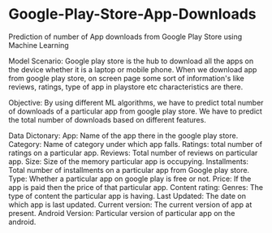 # Google-Play-Store-App-Downloads
Prediction of number of App downloads from Google Play Store using Machine Learning 

Model Scenario: Google play store is the hub to download all the apps on the device whether it is a laptop or mobile phone. When we download app from google play store, on screen page some sort of information's like reviews, ratings, type of app in playstore etc characteristics are there.

Objective: By using different ML algorithms, we have to predict total number of downloads of a particular app from google play store. We have to predict the total number of downloads based on different features.

Data Dictonary:
App: Name of the app there in the google play store.
Category: Name of category under which app falls.
Ratings: total number of ratings on a particular app.
Reviews: Total number of reviews on particular app.
Size: Size of the memory particular app is occupying.
Installments: Total number of installments on a particular app from Google play store.
Type: Whether a particular app on google play is free or not.
Price: If the app is paid then the price of that particular app.
Content rating: 
Genres: The type of content the particular app is having.
Last Updated: The date on which app is last updated.
Current version: The current version of app at present.
Android Version: Particular version of particular app on the android.
